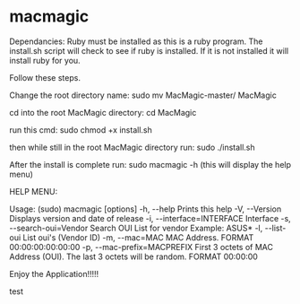 # macmagic

Dependancies:
	Ruby must be installed as this is a ruby program.  The install.sh script will check to see if ruby is installed.  If it is not installed it will install ruby for you.

Follow these steps.

Change the root directory name: sudo mv MacMagic-master/ MacMagic

cd into the root MacMagic directory: cd MacMagic

run this cmd: sudo chmod +x install.sh

then while still in the root MacMagic directory run: sudo ./install.sh

After the install is complete run: sudo macmagic -h (this will display the help menu)

HELP MENU:

Usage: (sudo) macmagic [options]
    -h, --help                       Prints this help
    -V, --Version                    Displays version and date of release
    -i, --interface=INTERFACE        Interface
    -s, --search-oui=Vendor          Search OUI List for vendor Example: ASUS*
    -l, --list-oui                   List oui's (Vendor ID)
    -m, --mac=MAC                    MAC Address. FORMAT 00:00:00:00:00:00
    -p, --mac-prefix=MACPREFIX       First 3 octets of MAC Address (OUI). The last 3 octets will be random. FORMAT 00:00:00

Enjoy the Application!!!!!



test

